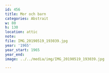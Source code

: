 ```yaml
---
id: 456
title: Mor och barn
categories: Abstrait
w: 80
h: 130
location: attic
note:
file: IMG_20190519_193039.jpg
year: '1965'
year_start: 1965
year_end:
image: ../../media/img/IMG_20190519_193039.jpg

---
```

